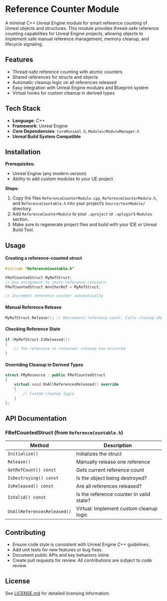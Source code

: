# Reference Counter Module

A minimal C++ Unreal Engine module for smart reference counting of Unreal objects and structures. This module provides thread-safe reference counting capabilities for Unreal Engine projects, allowing objects to implement safe manual reference management, memory cleanup, and lifecycle signaling.

## Features

- Thread-safe reference counting with atomic counters
- Shared references for structs and objects
- Automatic cleanup logic on all references released
- Easy integration with Unreal Engine modules and Blueprint system
- Virtual hooks for custom cleanup in derived types

## Tech Stack

- **Language**: C++
- **Framework**: Unreal Engine
- **Core Dependencies**: `CoreMinimal.h`, `Modules/ModuleManager.h`
- **Unreal Build System Compatible**

## Installation

**Prerequisites:**
- Unreal Engine (any modern version)
- Ability to add custom modules to your UE project

**Steps:**
1. Copy the files `ReferenceCounterModule.cpp`, `ReferenceCounterModule.h`, and `ReferenceCountable.h` into your project’s `Source/YourModule/` directory.
2. Add `ReferenceCounterModule` to your `.uproject` or `.uplugin`’s `Modules` section.
3. Make sure to regenerate project files and build with your IDE or Unreal Build Tool.

## Usage

#### Creating a reference-counted struct

```cpp
#include "ReferenceCountable.h"

FRefCountedStruct MyRefStruct;
// Use assignment to share reference counters:
FRefCountedStruct AnotherRef = MyRefStruct;

// Increment reference counter automatically
```

#### Manual Reference Release

```cpp
MyRefStruct.Release(); // Decrements reference count. Calls cleanup when zero.
```

#### Checking Reference State

```cpp
if (MyRefStruct.IsReleased())
{
    // The reference is released; cleanup has occurred
}
```

#### Overriding Cleanup in Derived Types

```cpp
struct FMyResource : public FRefCountedStruct
{
    virtual void OnAllReferencesReleased() override
    {
        // Custom cleanup logic
    }
};
```

## API Documentation

### FRefCountedStruct (from `ReferenceCountable.h`)
| Method                   | Description                                 |
|--------------------------|---------------------------------------------|
| `Initialize()`           | Initializes the struct                      |
| `Release()`              | Manually release one reference              |
| `GetRefCount() const`    | Gets current reference count                |
| `IsDestroying() const`   | Is the object being destroyed?              |
| `IsReleased() const`     | Are all references released?                |
| `IsValid() const`        | Is the reference counter in valid state?    |
| `OnAllReferencesReleased()` | Virtual: Implement custom cleanup logic      |

## Contributing

- Ensure code style is consistent with Unreal Engine C++ guidelines.
- Add unit tests for new features or bug fixes.
- Document public APIs and key behaviors inline.
- Create pull requests for review. All contributions are subject to code review.

## License

See [LICENSE.md](LICENSE.md) for detailed licensing information.
